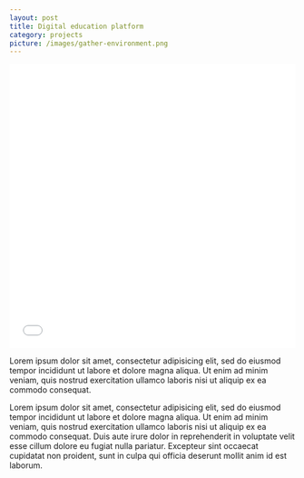 ```yaml
---
layout: post
title: Digital education platform
category: projects
picture: /images/gather-environment.png
---
```


<p class="hero"><iframe src="//player.vimeo.com/video/41698023?title=0&amp;byline=0&amp;portrait=0" width="100%" height="500px" frameborder="0" webkitallowfullscreen mozallowfullscreen allowfullscreen></iframe></p>

Lorem ipsum dolor sit amet, consectetur adipisicing elit, sed do eiusmod tempor incididunt ut labore et dolore magna aliqua. Ut enim ad minim veniam, quis nostrud exercitation ullamco laboris nisi ut aliquip ex ea commodo consequat.

<!--more-->

Lorem ipsum dolor sit amet, consectetur adipisicing elit, sed do eiusmod tempor incididunt ut labore et dolore magna aliqua. Ut enim ad minim veniam, quis nostrud exercitation ullamco laboris nisi ut aliquip ex ea commodo consequat. Duis aute irure dolor in reprehenderit in voluptate velit esse cillum dolore eu fugiat nulla pariatur. Excepteur sint occaecat cupidatat non proident, sunt in culpa qui officia deserunt mollit anim id est laborum.